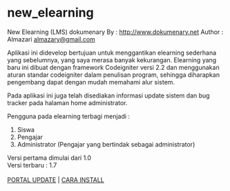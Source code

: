 new_elearning
=============

New Elearning (LMS) dokumenary
By     : http://www.dokumenary.net
Author : Almazari <almazary@gmail.com>


Aplikasi ini didevelop bertujuan untuk menggantikan elearning sederhana yang sebelumnya, yang saya merasa banyak kekurangan.
Elearning yang baru ini dibuat dengan framework Codeigniter versi 2.2 dan menggunakan aturan standar codeigniter dalam penulisan program, sehingga
diharapkan pengembang dapat dengan mudah memahami alur sistem.

Pada aplikasi ini juga telah disediakan informasi update sistem dan bug tracker pada halaman home administrator.

Pengguna pada elearning terbagi menjadi :<br>
1. Siswa<br>
2. Pengajar<br>
3. Administrator (Pengajar yang bertindak sebagai administrator)<br>

Versi pertama dimulai dari 1.0
<br>
Versi terbaru : 1.7
<br><br>
<a href="http://dokumenary.net">PORTAL UPDATE</a> | <a href="http://www.dokumenary.net/2015/08/23/new-elearning-versi-1-0/">CARA INSTALL</a>
